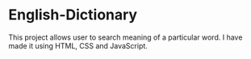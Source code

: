 # English-Dictionary
This project allows user to search meaning of a particular word. I have made it using HTML, CSS and JavaScript.
